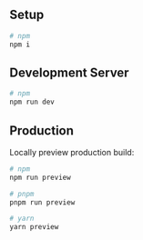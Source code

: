 ## Setup

```bash
# npm
npm i
```

## Development Server

```bash
# npm
npm run dev
```

## Production

Locally preview production build:

```bash
# npm
npm run preview

# pnpm
pnpm run preview

# yarn
yarn preview
```

